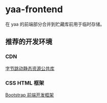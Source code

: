 # yaa-frontend

在 yaa 的前端部分合并到贮藏库前用于临时存储。

## 推荐的开发环境

### CDN

[字节跳动静态资源公共库](https://cdn.bytedance.com/)

### CSS HTML 框架

[Bootstrap 前端开发框架](https://www.bootcss.com/)
